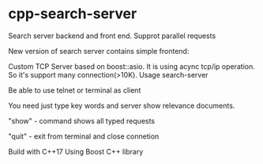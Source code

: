 # cpp-search-server
Search server backend and front end. Supprot parallel requests

New version of search server contains simple frontend:

Custom TCP Server based on boost::asio. It is using acync tcp/ip operation. So it's support many connection(>10K).
Usage search-server <port number>

Be able to use telnet or terminal as client

You need just type key words and server show relevance documents.

"show" - command shows all typed requests

"quit" - exit from terminal and close connetion


Build with C++17
Using Boost C++ library
